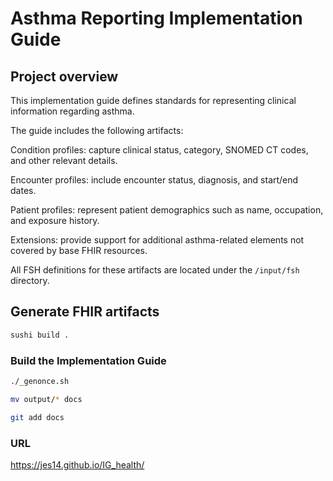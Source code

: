# Asthma Reporting Implementation Guide

## Project overview

This implementation guide defines standards for representing clinical information regarding asthma.

The guide includes the following artifacts:

Condition profiles: capture clinical status, category, SNOMED CT codes, and other relevant details.

Encounter profiles: include encounter status, diagnosis, and start/end dates.

Patient profiles: represent patient demographics such as name, occupation, and exposure history.

Extensions: provide support for additional asthma-related elements not covered by base FHIR resources.

All FSH definitions for these artifacts are located under the `/input/fsh` directory.


## Generate FHIR artifacts 

```bash
sushi build .
```

### Build the Implementation Guide 
```bash
./_genonce.sh
```

```bash
mv output/* docs
```

```bash
git add docs
```

### URL
https://jes14.github.io/IG_health/